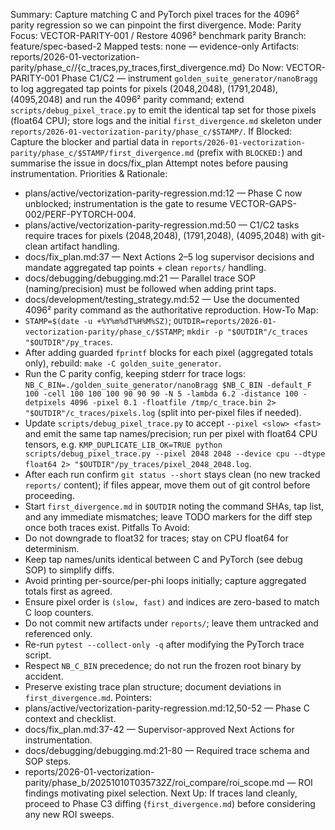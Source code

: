 Summary: Capture matching C and PyTorch pixel traces for the 4096² parity regression so we can pinpoint the first divergence.
Mode: Parity
Focus: VECTOR-PARITY-001 / Restore 4096² benchmark parity
Branch: feature/spec-based-2
Mapped tests: none — evidence-only
Artifacts: reports/2026-01-vectorization-parity/phase_c/<STAMP>/{c_traces,py_traces,first_divergence.md}
Do Now: VECTOR-PARITY-001 Phase C1/C2 — instrument `golden_suite_generator/nanoBragg` to log aggregated tap points for pixels (2048,2048), (1791,2048), (4095,2048) and run the 4096² parity command; extend `scripts/debug_pixel_trace.py` to emit the identical tap set for those pixels (float64 CPU); store logs and the initial `first_divergence.md` skeleton under `reports/2026-01-vectorization-parity/phase_c/$STAMP/`.
If Blocked: Capture the blocker and partial data in `reports/2026-01-vectorization-parity/phase_c/$STAMP/first_divergence.md` (prefix with `BLOCKED:`) and summarise the issue in docs/fix_plan Attempt notes before pausing instrumentation.
Priorities & Rationale:
- plans/active/vectorization-parity-regression.md:12 — Phase C now unblocked; instrumentation is the gate to resume VECTOR-GAPS-002/PERF-PYTORCH-004.
- plans/active/vectorization-parity-regression.md:50 — C1/C2 tasks require traces for pixels (2048,2048), (1791,2048), (4095,2048) with git-clean artifact handling.
- docs/fix_plan.md:37 — Next Actions 2–5 log supervisor decisions and mandate aggregated tap points + clean `reports/` handling.
- docs/debugging/debugging.md:21 — Parallel trace SOP (naming/precision) must be followed when adding print taps.
- docs/development/testing_strategy.md:52 — Use the documented 4096² parity command as the authoritative reproduction.
How-To Map:
- `STAMP=$(date -u +%Y%m%dT%H%M%SZ)`; `OUTDIR=reports/2026-01-vectorization-parity/phase_c/$STAMP`; `mkdir -p "$OUTDIR"/c_traces "$OUTDIR"/py_traces`.
- After adding guarded `fprintf` blocks for each pixel (aggregated totals only), rebuild: `make -C golden_suite_generator`.
- Run the C parity config, keeping stderr for trace logs: `NB_C_BIN=./golden_suite_generator/nanoBragg $NB_C_BIN -default_F 100 -cell 100 100 100 90 90 90 -N 5 -lambda 6.2 -distance 100 -detpixels 4096 -pixel 0.1 -floatfile /tmp/c_trace.bin 2> "$OUTDIR"/c_traces/pixels.log` (split into per-pixel files if needed).
- Update `scripts/debug_pixel_trace.py` to accept `--pixel <slow> <fast>` and emit the same tap names/precision; run per pixel with float64 CPU tensors, e.g. `KMP_DUPLICATE_LIB_OK=TRUE python scripts/debug_pixel_trace.py --pixel 2048 2048 --device cpu --dtype float64 2> "$OUTDIR"/py_traces/pixel_2048_2048.log`.
- After each run confirm `git status --short` stays clean (no new tracked `reports/` content); if files appear, move them out of git control before proceeding.
- Start `first_divergence.md` in `$OUTDIR` noting the command SHAs, tap list, and any immediate mismatches; leave TODO markers for the diff step once both traces exist.
Pitfalls To Avoid:
- Do not downgrade to float32 for traces; stay on CPU float64 for determinism.
- Keep tap names/units identical between C and PyTorch (see debug SOP) to simplify diffs.
- Avoid printing per-source/per-phi loops initially; capture aggregated totals first as agreed.
- Ensure pixel order is `(slow, fast)` and indices are zero-based to match C loop counters.
- Do not commit new artifacts under `reports/`; leave them untracked and referenced only.
- Re-run `pytest --collect-only -q` after modifying the PyTorch trace script.
- Respect `NB_C_BIN` precedence; do not run the frozen root binary by accident.
- Preserve existing trace plan structure; document deviations in `first_divergence.md`.
Pointers:
- plans/active/vectorization-parity-regression.md:12,50-52 — Phase C context and checklist.
- docs/fix_plan.md:37-42 — Supervisor-approved Next Actions for instrumentation.
- docs/debugging/debugging.md:21-80 — Required trace schema and SOP steps.
- reports/2026-01-vectorization-parity/phase_b/20251010T035732Z/roi_compare/roi_scope.md — ROI findings motivating pixel selection.
Next Up: If traces land cleanly, proceed to Phase C3 diffing (`first_divergence.md`) before considering any new ROI sweeps.
